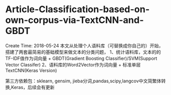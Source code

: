 # Article-Classification-based-on-own-corpus-via-TextCNN-and-GBDT
Create Time:
2018-05-24
本文从处理个人语料库（可替换成你自己的）开始，搭建了两套最简易的基础模型来做文本的分类问题，
1、统计语料库，文本的的TF-IDF值作为词向量 + GBDT(Gradient Boosting Classifier)/SVM(Support Vector Classifer)
2、语料库的Word2Vector作为词向量 + 标准单层TextCNN(Keras Version)

第三方依赖包：sklearn, gensim, jieba分词,pandas,scipy,langcov中文简繁体转换,Keras，后续会有更新
